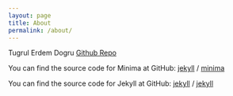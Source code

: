 ```yaml
---
layout: page
title: About
permalink: /about/
---
```


Tugrul Erdem Dogru [Github Repo](https://github.com/Ted2xmen/ted-minima)

You can find the source code for Minima at GitHub:
[jekyll][jekyll-organization] /
[minima](https://github.com/jekyll/minima)

You can find the source code for Jekyll at GitHub:
[jekyll][jekyll-organization] /
[jekyll](https://github.com/jekyll/jekyll)


[jekyll-organization]: https://github.com/jekyll
